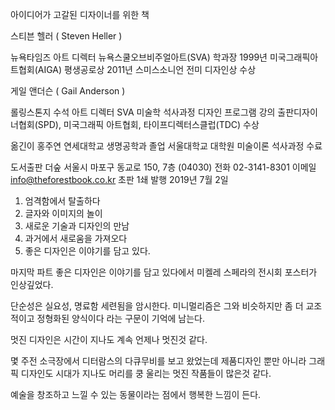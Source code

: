 아이디어가 고갈된 디자이너를 위한 책

스티븐 헬러 ( Steven Heller )

뉴욕타임즈 아트 디렉터
뉴욕스쿨오브비주얼아트(SVA) 학과장
1999년 미국그래픽아트협회(AIGA) 평생공로상
2011년 스미스소니언 전미 디자인상 수상

게일 앤더슨 ( Gail Anderson )

롤링스톤지 수석 아트 디렉터
SVA 미술학 석사과정 디자인 프로그램 강의
출판디자이너협회(SPD), 미국그래픽 아트협회, 타이프디렉터스클럽(TDC) 수상


옮긴이 홍주연
연세대학교 생명공학과 졸업
서울대학교 대학원 미술이론 석사과정 수료


도서출판 더숲
서울시 마포구 동교로 150, 7층 (04030)
전화 02-3141-8301
이메일 info@theforestbook.co.kr
초판 1쇄 발행 2019년 7월 2일


1. 엄격함에서 탈출하다
2. 글자와 이미지의 놀이
3. 새로운 기술과 디자인의 만남
4. 과거에서 새로움을 가져오다
5. 좋은 디자인은 이야기를 담고 있다.



마지막 파트 좋은 디자인은 이야기를 담고 있다에서 미켈레 스페라의 전시회 포스터가 인상깊었다.

단순성은 실요성, 명료함 세련됨을 암시한다. 미니멀리즘은 그와 비슷하지만 좀 더 교조적이고 정형화된 양식이다 라는 구문이 기억에 남는다.

멋진 디자인은 시간이 지나도 계속 언제나 멋진것 같다.

몇 주전 소극장에서 디터람스의 다큐무비를 보고 왔었는데 제품디자인 뿐만 아니라 그래픽 디자인도 시대가 지나도 머리를 쿵 울리는 멋진 작품들이 많은것 같다.

예술을 창조하고 느낄 수 있는 동물이라는 점에서 행복한 느낌이 든다.

